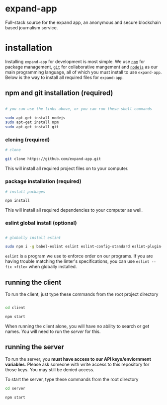 # expand-app

Full-stack source for the expand app, an anonymous and secure blockchain based journalism service.

# installation

Installing `expand-app` for development is most simple. We use [`npm`](https://www.npmjs.com/get-npm) for package management, [`git`](https://git-scm.com/downloads) for collaborative mangement and [`nodejs`](https://nodejs.org) as our main programming language, all of which you must install to use `expand-app`.
Below is the way to install all required files for `expand-app`.

## npm and git installation (required)

```sh

# you can use the links above, or you can run these shell commands

sudo apt-get install nodejs
sudo apt-get install npm
sudo apt-get install git

```

### cloning (required)
```sh
# clone

git clone https://github.com/expand-app.git
```

This will install all required project files on to your computer.

### package installation (required)

```sh
# install packages

npm install
```

This will install all required dependencies to your computer as well.

### eslint global install (optional)
```sh

# globally install eslint

sudo npm i -g babel-eslint eslint eslint-config-standard eslint-plugin-import eslint-plugin-node eslint-plugin-promise eslint-plugin-standard eslint-plugin-vue

```

`eslint` is a program we use to enforce order on our programs. If you are having trouble matching the linter's specifications, you can use `eslint --fix <file>` when globally installed.

## running the client

To run the client, just type these commands from the root project directory

```sh

cd client

npm start
```

When running the client alone, you will have no ability to search or get names. You will need to run the *server* for this.

## running the server

To run the server, you **must have access to our API keys/enviornment variables**. Please ask someone with write access to this repository for those keys. You may still be denied access.

To start the server, type these commands from the root directory

```sh
cd server

npm start
```
